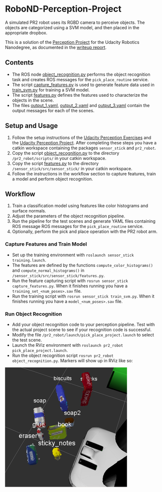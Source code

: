 # RoboND-Perception-Project

[//]: # (Image References)

[screenshot_world_3]: ./world_3_object_recognition.PNG

A simulated PR2 robot uses its RGBD camera to perceive objects. The objects are categorized using a SVM model, and then placed in the appropriate dropbox.

This is a solution of the [Perception Project](https://github.com/udacity/RoboND-Perception-Project) for the Udacity Robotics Nanodegree, as documented in the [writeup report](https://github.com/S2H-Mobile/RoboND-Perception-Project/blob/master/writeup.md).

## Contents
- The ROS node [object_recognition.py](https://github.com/S2H-Mobile/RoboND-Perception-Project/blob/master/scripts/object_recognition.py) performs the object recognition task and creates ROS messages for the ``pick_place_routine`` service.
- The script [capture_features.py](https://github.com/S2H-Mobile/RoboND-Perception-Project/blob/master/scripts/capture_features.py) is used to generate feature data used in [train_svm.py](https://github.com/S2H-Mobile/RoboND-Perception-Project/blob/master/scripts/train_svm.py) for training a SVM model.
- The script [features.py](https://github.com/S2H-Mobile/RoboND-Perception-Project/blob/master/scripts/features.py) defines the features used to characterize the objects in the scene.
- The files [output_1.yaml](https://github.com/S2H-Mobile/RoboND-Perception-Project/blob/master/output/output_1.yaml), [output_2.yaml](https://github.com/S2H-Mobile/RoboND-Perception-Project/blob/master/output/output_2.yaml) and [output_3.yaml](https://github.com/S2H-Mobile/RoboND-Perception-Project/blob/master/output/output_3.yaml) contain the output messages for each of the scenes.

## Setup and Usage 
1. Follow the setup instructions of the [Udacity Perception Exercises](https://github.com/udacity/RoboND-Perception-Exercises) and the [Udacity Perception Project](https://github.com/udacity/RoboND-Perception-Project). After completing these steps you have a catkin workspace containing the packages ``sensor_stick`` and ``pr2_robot``.
2. Copy the script [object_recognition.py](https://github.com/S2H-Mobile/RoboND-Perception-Project/blob/master/scripts/object_recognition.py) to the directory ``/pr2_robot/scripts/`` in your catkin workspace.
3. Copy the script [features.py](https://github.com/S2H-Mobile/RoboND-Perception-Project/blob/master/scripts/object_recognition.py) to the directory ``/sensor_stick/src/sensor_stick/`` in your catkin workspace.
3. Follow the instructions in the workflow section to capture features, train a model and perform object recognition.

## Workflow
1. Train a classification model using features like color histograms and surface normals.
2. Adjust the parameters of the object recognition pipeline.
3. Run the pipeline for the test scenes and generate YAML files containing ROS message ROS messages for the ``pick_place_routine`` service.
4. Optionally, perform the pick and place operation with the PR2 robot arm.

### Capture Features and Train Model
- Set up the training environment with ``roslaunch sensor_stick training.launch``.
- The features are defined by the functions ``compute_color_histograms()`` and ``compute_normal_histograms()`` in ``/sensor_stick/src/sensor_stick/features.py``.
- Run the feature capturing script with ``rosrun sensor_stick capture_features.py``. When it finishes running you have a ``training_set_<num_poses>.sav`` file.
- Run the training script with ``rosrun sensor_stick train_svm.py``. When it finishes running you have a ``model_<num_poses>.sav`` file.

### Run Object Recognition
- Add your object recognition code to your perception pipeline.
Test with the actual project scene to see if your recognition code is successful.
- Modify the file ``/pr2_robot/launch/pick_place_project.launch`` to select the test scene.
- Launch the RViz environment with ``roslaunch pr2_robot pick_place_project.launch``.
- Run the object recognition script ``rosrun pr2_robot object_recognition.py``. Markers will show up in RViz like so:

![Recognized objects for scene 3.][screenshot_world_3]
